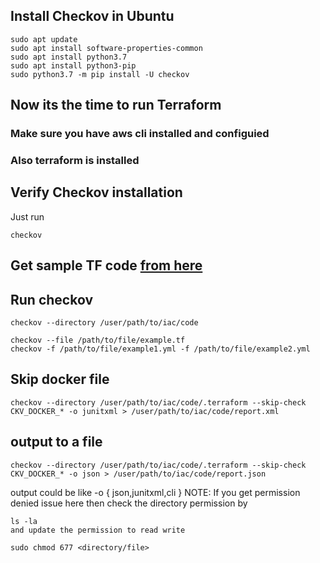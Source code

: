  ## Install Checkov in Ubuntu

```
sudo apt update
sudo apt install software-properties-common
sudo apt install python3.7
sudo apt install python3-pip
sudo python3.7 -m pip install -U checkov
```
## Now its the time to run Terraform
### Make sure you have aws cli installed and configuied 
### Also terraform is installed

## Verify Checkov installation 

Just run 
```
checkov 
```

## Get sample TF code [from here](https://github.com/e2eSolutionArchitect/terraform/blob/main/checknov/checkov-tf-test.tf)
## Run checkov 

```
checkov --directory /user/path/to/iac/code
```

```
checkov --file /path/to/file/example.tf
checkov -f /path/to/file/example1.yml -f /path/to/file/example2.yml
```

## Skip docker file
```
checkov --directory /user/path/to/iac/code/.terraform --skip-check CKV_DOCKER_* -o junitxml > /user/path/to/iac/code/report.xml
```

## output to a file
```
checkov --directory /user/path/to/iac/code/.terraform --skip-check CKV_DOCKER_* -o json > /user/path/to/iac/code/report.json
```
output could be like -o { json,junitxml,cli } 
NOTE: If you get permission denied issue here then check the directory permission by 
```
ls -la
and update the permission to read write

sudo chmod 677 <directory/file>
```
